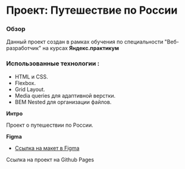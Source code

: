 # Проект: Путешествие по России

### Обзор
Данный проект создан в рамках обучения по специальности "Веб-разработчик" на курсах **Яндекс.практикум** 

### Использованные технологии :

   * HTML и CSS.
   * Flexbox.
   * Grid Layout.
   * Media queries для адаптивной верстки.
   * BEM Nested для организации файлов.

**Интро**

Проект о путешествии по России.

**Figma**

* [Ссылка на макет в Figma](https://www.figma.com/file/5S2WSbEFL6awjVWJ0NWL8Q/Sprint-3_-Russia-_-desktop-mobile?node-id=28503%3A0)

Ссылка на проект на Github Pages  